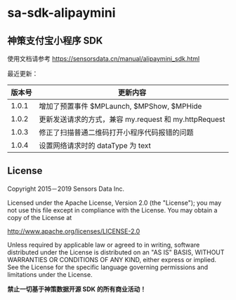 # sa-sdk-alipaymini
## 神策支付宝小程序 SDK

使用文档请参考 https://sensorsdata.cn/manual/alipaymini_sdk.html


最近更新：

| 版本号 | 更新内容 |
| ------ | ------ |
| 1.0.1 | 增加了预置事件 $MPLaunch, $MPShow, $MPHide|
| 1.0.2 | 更新发送请求的方式，兼容 my.request 和 my.httpRequest|
| 1.0.3 | 修正了扫描普通二维码打开小程序代码报错的问题|
| 1.0.4 | 设置网络请求时的 dataType 为 text |

## License

Copyright 2015－2019 Sensors Data Inc.

Licensed under the Apache License, Version 2.0 (the "License");
you may not use this file except in compliance with the License.
You may obtain a copy of the License at

http://www.apache.org/licenses/LICENSE-2.0

Unless required by applicable law or agreed to in writing, software
distributed under the License is distributed on an "AS IS" BASIS,
WITHOUT WARRANTIES OR CONDITIONS OF ANY KIND, either express or implied.
See the License for the specific language governing permissions and
limitations under the License.

**禁止一切基于神策数据开源 SDK 的所有商业活动！**